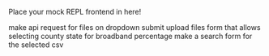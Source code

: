 Place your mock REPL frontend in here!

make api request for files on dropdown submit
upload files
form that allows selecting county state for broadband percentage
make a search form for the selected csv